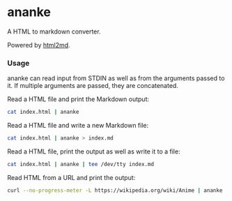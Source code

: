 # ananke

A HTML to markdown converter.

Powered by [html2md](https://github.com/shravanasati/ananke/tree/master/html2md).

<!-- todo include example screenshots -->

### Usage

ananke can read input from STDIN as well as from the arguments passed to it. If multiple arguments are passed, they are concatenated.

Read a HTML file and print the Markdown output:
```sh
cat index.html | ananke
```

Read a HTML file and write a new Markdown file:
```sh
cat index.html | ananke > index.md
```

Read a HTML file, print the output as well as write it to a file:
```sh
cat index.html | ananke | tee /dev/tty index.md
```

Read HTML from a URL and print the output:
```sh
curl --no-progress-meter -L https://wikipedia.org/wiki/Anime | ananke
```